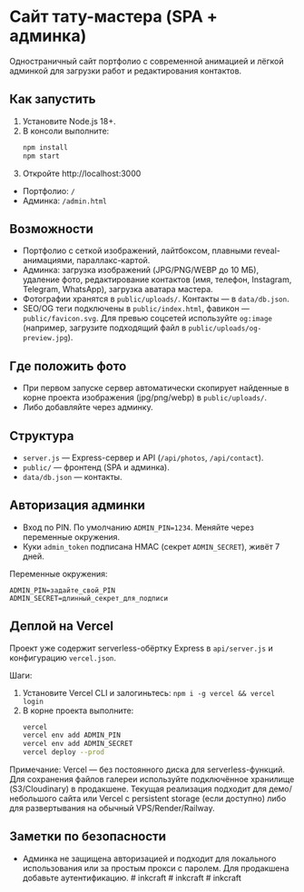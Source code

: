 # Сайт тату-мастера (SPA + админка)

Одностраничный сайт портфолио с современной анимацией и лёгкой админкой для загрузки работ и редактирования контактов.

## Как запустить

1. Установите Node.js 18+.
2. В консоли выполните:
   ```bash
   npm install
   npm start
   ```
3. Откройте http://localhost:3000

- Портфолио: `/`
- Админка: `/admin.html`

## Возможности

- Портфолио с сеткой изображений, лайтбоксом, плавными reveal-анимациями, параллакс-картой.
- Админка: загрузка изображений (JPG/PNG/WEBP до 10 МБ), удаление фото, редактирование контактов (имя, телефон, Instagram, Telegram, WhatsApp), загрузка аватара мастера.
- Фотографии хранятся в `public/uploads/`. Контакты — в `data/db.json`.
- SEO/OG теги подключены в `public/index.html`, фавикон — `public/favicon.svg`. Для превью соцсетей используйте `og:image` (например, загрузите подходящий файл в `public/uploads/og-preview.jpg`).

## Где положить фото

- При первом запуске сервер автоматически скопирует найденные в корне проекта изображения (jpg/png/webp) в `public/uploads/`.
- Либо добавляйте через админку.

## Структура

- `server.js` — Express-сервер и API (`/api/photos`, `/api/contact`).
- `public/` — фронтенд (SPA и админка).
- `data/db.json` — контакты.

## Авторизация админки

- Вход по PIN. По умолчанию `ADMIN_PIN=1234`. Меняйте через переменные окружения.
- Куки `admin_token` подписана HMAC (секрет `ADMIN_SECRET`), живёт 7 дней.

Переменные окружения:

```
ADMIN_PIN=задайте_свой_PIN
ADMIN_SECRET=длинный_секрет_для_подписи
```

## Деплой на Vercel

Проект уже содержит serverless-обёртку Express в `api/server.js` и конфигурацию `vercel.json`.

Шаги:
1. Установите Vercel CLI и залогиньтесь: `npm i -g vercel && vercel login`
2. В корне проекта выполните:
   ```bash
   vercel
   vercel env add ADMIN_PIN
   vercel env add ADMIN_SECRET
   vercel deploy --prod
   ```

Примечание: Vercel — без постоянного диска для serverless-функций. Для сохранения файлов галереи используйте подключённое хранилище (S3/Cloudinary) в продакшене. Текущая реализация подходит для демо/небольшого сайта или Vercel с persistent storage (если доступно) либо для развертывания на обычный VPS/Render/Railway.

## Заметки по безопасности

- Админка не защищена авторизацией и подходит для локального использования или за простым прокси с паролем. Для продакшена добавьте аутентификацию.
#   i n k c r a f t  
 #   i n k c r a f t  
 #   i n k c r a f t  
 